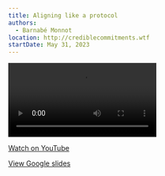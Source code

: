 ```yaml
---
title: Aligning like a protocol
authors:
  - Barnabé Monnot
location: http://crediblecommitments.wtf
startDate: May 31, 2023
---
```


<video src="https://youtu.be/GR4g9vu2PwE"></video>

[Watch on YouTube](https://youtu.be/GR4g9vu2PwE)

[View Google slides](https://docs.google.com/presentation/d/13CWIZMQ2XSqfUAAN7xvWibxSUP1frJeqCTGDlNtXTUk/edit?usp=sharing)
